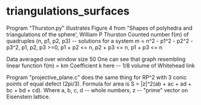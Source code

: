 # triangulations_surfaces

Program "Thurston.py" illustrates Figure 4 from "Shapes of polyhedra and triangulations of the sphere', William P Thurston
Counted number  f(m) of quadruples (n, p1, p2, p3) -- solutions  for a system
m = n^2 - p1^2 - p2^2 - p3^2, p1, p2, p3 >=0, p1 + p2 <= n, p2 + p3 <= n, p1 + p3 <=  n

Data averaged over window size 50
One can see that graph resembling linear function f(m) = km
Coefficient k here -- 1/8 volume of Whitehead link

Program "projective_plane.c" does the same thing for RP^2 with 3 conic points of equal defect (2pi/3).
Formula for area is S = |z|^2(ab + ac + ad + bc + bd + cd). Where a, b, c, d -- whole numbers, z -- "prime"  vector on Eisenstein lattice.
